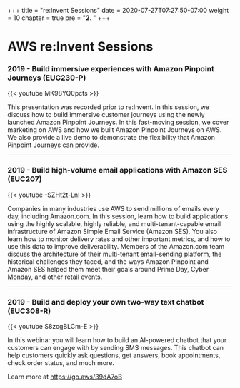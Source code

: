 +++
title = "re:Invent Sessions"
date = 2020-07-27T07:27:50-07:00
weight = 10
chapter = true
pre = "<b>2. </b>"
+++

# AWS re:Invent Sessions

### 2019 - Build immersive experiences with Amazon Pinpoint Journeys (EUC230-P)

{{< youtube MK98YQ0pcts >}}

This presentation was recorded prior to re:Invent. In this session, we discuss how to build immersive customer journeys using the newly launched Amazon Pinpoint Journeys. In this fast-moving session, we cover marketing on AWS and how we built Amazon Pinpoint Journeys on AWS. We also provide a live demo to demonstrate the flexibility that Amazon Pinpoint Journeys can provide.

----------------

### 2019 - Build high-volume email applications with Amazon SES (EUC207)

{{< youtube -SZHt2t-LnI >}}

Companies in many industries use AWS to send millions of emails every day, including Amazon.com. In this session, learn how to build applications using the highly scalable, highly reliable, and multi-tenant-capable email infrastructure of Amazon Simple Email Service (Amazon SES). You also learn how to monitor delivery rates and other important metrics, and how to use this data to improve deliverability. Members of the Amazon.com team discuss the architecture of their multi-tenant email-sending platform, the historical challenges they faced, and the ways Amazon Pinpoint and Amazon SES helped them meet their goals around Prime Day, Cyber Monday, and other retail events.



----------------

### 2019 - Build and deploy your own two-way text chatbot (EUC308-R)

{{< youtube S8zcgBLCm-E >}}

In this webinar you will learn how to build an AI-powered chatbot that your customers can engage with by sending SMS messages. This chatbot can help customers quickly ask questions, get answers, book appointments, check order status, and much more.

Learn more at https://go.aws/39dA7oB

